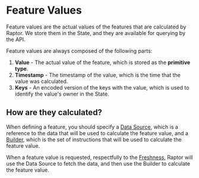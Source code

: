 # Feature Values

Feature values are the actual values of the features that are calculated by Raptor. We store them in the State, and
they are available for querying by the API.

Feature values are always composed of the following parts:

1. **Value** - The actual value of the feature, which is stored as the **primitive type**.
2. **Timestamp** - The timestamp of the value, which is the time that the value was calculated.
3. **Keys** - An encoded version of the keys with the value, which is used to identify the value's owner in the State.

## How are they calculated?

When defining a feature, you should specify a [Data Source](../datasources/), which is a reference to the data that
will be used to calculate the feature value, and a [Builder](../../../reference/feature-builders/), which is the set of instructions
that will be used to calculate the feature value.

When a feature value is requested, respectfully to the [Freshness](../freshness.md), Raptor will use the Data Source to
fetch the data, and then use the Builder to calculate the feature value.

